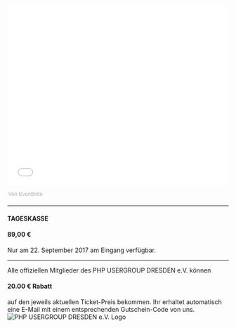 <div style="width:100%; text-align:left;">
	<iframe src="//eventbrite.de/tickets-external?eid=33522252961&ref=etckt" frameborder="0" height="410" width="100%" vspace="0" hspace="0" marginheight="5" marginwidth="5" scrolling="auto" allowtransparency="true"></iframe>
	<div style="font-family:Helvetica, Arial; font-size:12px; padding:10px 0 5px; margin:2px; width:100%; text-align:left;">
		<a class="powered-by-eb" style="color: #ADB0B6; text-decoration: none;" target="_blank" href="http://www.eventbrite.de/">Von Eventbrite</a>
	</div>
</div>

<hr class="blockspace">

<div class="tickets">
	<div class="row">
		<div class="col-xs-12 col-sm-6 col-md-6">
			<h4>TAGESKASSE</h4>
		</div>
		<div class="col-xs-12 col-sm-6 col-md-6">
			<h4>89,00 &euro;</h3>	
		</div>
		<div class="col-xs-12">
			<p class="text-muted">Nur am 22. September 2017 am Eingang verfügbar.</p>
		</div>
	</div>
</div>

<hr class="blockspace">

<div class="row">
	<div class="col-xs-12 col-sm-12 col-md-9 col-lg-10 text-center">
		Alle offiziellen Mitglieder des PHP USERGROUP DRESDEN e.V. können 
		<h4 class="text-center">
			20.00 &euro; Rabatt
		</h4>
		auf den jeweils aktuellen Ticket-Preis bekommen. 
		Ihr erhaltet automatisch eine E-Mail mit einem entsprechenden Gutschein-Code von uns. 
	</div>
	<div class="hidden-xs hidden-sm col-md-3 col-lg-2">
		<img src="@baseUrl@/images/logo.png" class="img-responsive" alt="PHP USERGROUP DRESDEN e.V. Logo">
	</div>
</div>

